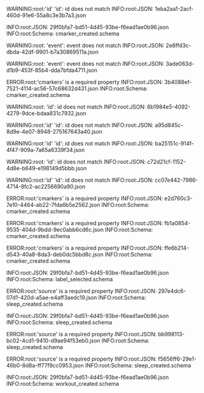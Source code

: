 WARNING:root:'id' 'id': id does not match 
INFO:root:JSON: 1eba2aa1-2acf-460d-91e6-55a8c3e3b7a3.json

INFO:root:JSON: 29f0bfa7-bd51-4d45-93be-f6ead1ae0b96.json
INFO:root:Schema: cmarker_created.schema

WARNING:root: 'event': event does not match 
INFO:root:JSON: 2e8ffd3c-dbda-42df-9901-b7a30869511a.json

WARNING:root: 'event': event does not match 
INFO:root:JSON: 3ade063d-d1b9-453f-85b4-dda7bfda4711.json

ERROR:root:'cmarkers' is a required property
INFO:root:JSON: 3b4088ef-7521-4114-ac56-57c68632d431.json
INFO:root:Schema: cmarker_created.schema

WARNING:root: 'id': id does not match 
INFO:root:JSON: 6b1984e5-4092-4279-9dce-bdaa831c7932.json

WARNING:root:'id' 'id': id does not match 
INFO:root:JSON: a95d845c-8d9e-4e07-8948-275167643a40.json

WARNING:root:'id' 'id': id does not match 
INFO:root:JSON: ba25151c-914f-4f47-909a-7a65a6339f34.json

WARNING:root: 'id': id does not match 
INFO:root:JSON: c72d21cf-1152-4d8e-b649-e198149d5bbb.json

WARNING:root:'id' 'id': id does not match 
INFO:root:JSON: cc07e442-7986-4714-8fc2-ac2256690a90.json

ERROR:root:'cmarkers' is a required property
INFO:root:JSON: e2d760c3-7e10-4464-ab22-7fda6b5e2562.json
INFO:root:Schema: cmarker_created.schema

ERROR:root:'cmarkers' is a required property
INFO:root:JSON: fb1a0854-9535-404d-9bdd-9ec0abb6cd6c.json
INFO:root:Schema: cmarker_created.schema

ERROR:root:'cmarkers' is a required property
INFO:root:JSON: ffe6b214-d543-40a8-8da3-deb0dc5bbd8c.json
INFO:root:Schema: cmarker_created.schema

INFO:root:JSON: 29f0bfa7-bd51-4d45-93be-f6ead1ae0b96.json
INFO:root:Schema: label_selected.schema

ERROR:root:'source' is a required property
INFO:root:JSON: 297e4dc6-07d1-420d-a5ae-e4aff3aedc19.json
INFO:root:Schema: sleep_created.schema

INFO:root:JSON: 29f0bfa7-bd51-4d45-93be-f6ead1ae0b96.json
INFO:root:Schema: sleep_created.schema

ERROR:root:'source' is a required property
INFO:root:JSON: bb998113-bc02-4cd1-9410-d9ae94f53eb0.json
INFO:root:Schema: sleep_created.schema

ERROR:root:'source' is a required property
INFO:root:JSON: f5656ff6-29e1-46b0-8d8a-ff77f9cc0953.json
INFO:root:Schema: sleep_created.schema

INFO:root:JSON: 29f0bfa7-bd51-4d45-93be-f6ead1ae0b96.json
INFO:root:Schema: workout_created.schema

